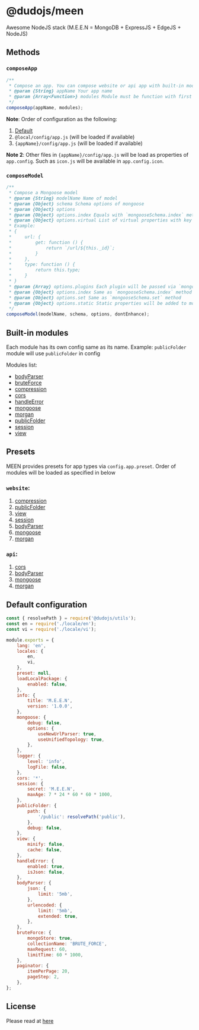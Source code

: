 # @dudojs/meen
Awesome NodeJS stack (M.E.E.N = MongoDB + ExpressJS + EdgeJS + NodeJS)


## Methods
### `composeApp`
```javascript
/**
 * Compose an app. You can compose website or api app with built-in modules via `options` or your own fully-customised app by passing modules via `modules`
 * @param {String} appName Your app name
 * @param {Array<Function>} modules Module must be function with first param is `app` as Express App Instance and second param is `config`
 */
composeApp(appName, modules);
```

**Note**: Order of configuration as the following:
  1. [Default](./src/composeApp/defaultConfig.js)
  1. `@local/config/app.js` (will be loaded if available)
  1. `{appName}/config/app.js` (will be loaded if available)

**Note 2**: Other files in `{appName}/config/app.js` will be load as properties of `app.config`. Such as `icon.js` will be available in `app.config.icon`.
  
  
### `composeModel`
```javascript
/**
 * Compose a Mongoose model
 * @param {String} modelName Name of model
 * @param {Object} schema Schema options of mongoose
 * @param {Object} options
 * @param {Object} options.index Equals with `mongooseSchema.index` method
 * @param {Object} options.virtual List of virtual properties with key is name of virtual and value is virtual options. If you pass value as function, it will be getter. 
 * Example: 
 * {
 *     url: {
 *         get: function () {
 *             return `/url/${this._id}`;
 *         }
 *     },
 *     type: function () {
 *         return this.type;
 *     }
 * }
 * @param {Array} options.plugins Each plugin will be passed via `mongooseSchema.plugin` method
 * @param {Object} options.index Same as `mongooseSchema.index` method
 * @param {Object} options.set Same as `mongooseSchema.set` method
 * @param {Object} options.static Static properties will be added to model
 */
composeModel(modelName, schema, options, dontEnhance);
```


## Built-in modules
Each module has its own config same as its name. Example: `publicFolder` module will use `publicFolder` in config

Modules list:
 * [bodyParser](./src/modules/bodyParser.js)
 * [bruteForce](./src/modules/bruteForce.js)
 * [compression](./src/modules/compression.js)
 * [cors](./src/modules/cors.js)
 * [handleError](./src/modules/handleError.js)
 * [mongoose](./src/modules/mongoose.js)
 * [morgan](./src/modules/morgan.js)
 * [publicFolder](./src/modules/publicFolder.js)
 * [session](./src/modules/session.js)
 * [view](./src/modules/view.js)
 
 
## Presets
MEEN provides presets for app types via `config.app.preset`. Order of modules will be loaded as specified in below

### `website`:  
 1. [compression](./src/modules/compression.js)
 1. [publicFolder](./src/modules/publicFolder.js)
 1. [view](./src/modules/view.js)
 1. [session](./src/modules/session.js)
 1. [bodyParser](./src/modules/bodyParser.js)
 1. [mongoose](./src/modules/mongoose.js)
 1. [morgan](./src/modules/morgan.js)
   
### `api`: 
 1. [cors](./src/modules/cors.js)
 1. [bodyParser](./src/modules/bodyParser.js)
 1. [mongoose](./src/modules/mongoose.js)
 1. [morgan](./src/modules/morgan.js)
 
## Default configuration
```javascript
const { resolvePath } = require('@dudojs/utils');
const en = require('./locale/en');
const vi = require('./locale/vi');

module.exports = {
    lang: 'en',
    locales: {
        en,
        vi,
    },
    preset: null,
    loadLocalPackage: {
        enabled: false,
    },
    info: {
        title: 'M.E.E.N',
        version: '1.0.0',
    },
    mongoose: {
        debug: false,
        options: {
            useNewUrlParser: true,
            useUnifiedTopology: true,
        },
    },
    logger: {
        level: 'info',
        logFile: false,
    },
    cors: '*',
    session: {
        secret: 'M.E.E.N',
        maxAge: 7 * 24 * 60 * 60 * 1000,
    },
    publicFolder: {
        path: {
            '/public': resolvePath('public'),
        },
        debug: false,
    },
    view: {
        minify: false,
        cache: false,
    },
    handleError: {
        enabled: true,
        isJson: false,
    },
    bodyParser: {
        json: {
            limit: '5mb',
        },
        urlencoded: {
            limit: '5mb',
            extended: true,
        },
    },
    bruteForce: {
        mongoStore: true,
        collectionName: 'BRUTE_FORCE',
        maxRequest: 60,
        limitTime: 60 * 1000,
    },
    paginator: {
        itemPerPage: 20,
        pageStep: 2,
    },
};
```


## License
Please read at [here](./LICENSE.md)
